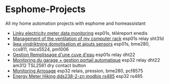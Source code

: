 # Esphome-Projects
 All my home automation projects with esphome and homeassistant
 
  - [Linky electricity meter data monitoring](https://github.com/NicoDupont/esp_linky) esp01s, téléreport enedis
  - [Management of the ventilation of my computer rack](https://github.com/NicoDupont/esp_ventilation_rack_info) esp01s relay sht31d
  - [ikea vindriktning domotisation et ajouts sensors](https://github.com/NicoDupont/esp_ikea_vindriktning) esp01s, bme280, ccs811, mics5524, pm1006 
  - [Gestion Remplissage d'une cuve d'eau](https://github.com/NicoDupont/esp_remplissage_cuve) esp01s relay dht22
  - [Monitoring du garage + gestion portail automatique](https://github.com/NicoDupont/Monitoring_garage) esp32 relay dht22 am312 TSL2561 dry contact button
  - [Monitoring Arrosage](https://github.com/NicoDupont/Monitoring_Arrosage) esp32 relais, pression, bme280, pcf8575
  - [Energy Meter Hiking dds238-2-zn modbis rs485](https://github.com/NicoDupont/Esphome-Hiking-DDS238-2-ZN-S-RS485) esp32 rs485

